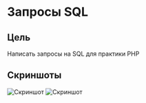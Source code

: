 # Запросы SQL

## Цель
Написать запросы на SQL для практики PHP

## Скриншоты
![Скриншот](https://sun4-10.userapi.com/impg/N2DBugdffBoFJJWFwDEuuXlSnVsCXXJ155ITYw/49HffEn0sbI.jpg?size=852x731&quality=96&sign=8bd0fe3362be100b7954e2acb1862698&type=album)
![Скриншот](https://sun9-29.userapi.com/impg/nIsTibag7lgM8tuw_Mhr3N_qmr7N8l18UYFOqQ/MBlFhJB9Sc0.jpg?size=852x731&quality=96&sign=1d71c37af35c4ff5367958cc834d7163&type=album)

